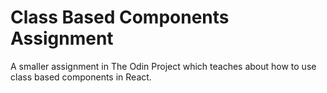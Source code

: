 # Class Based Components Assignment

A smaller assignment in The Odin Project which teaches about how to use class based components in React.